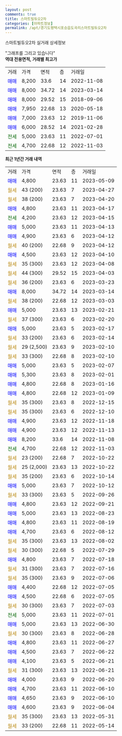 ```yaml
---
layout: post
comments: true
title: 스마트빌듀오2차
categories: [아파트정보]
permalink: /apt/경기도평택시포승읍도곡리스마트빌듀오2차
---
```


스마트빌듀오2차 실거래 상세정보

<script type="text/javascript">
  google.charts.load('current', {'packages':['line', 'corechart']});
  google.charts.setOnLoadCallback(drawChart);

  function drawChart() {
    var data = new google.visualization.DataTable();
    data.addColumn('date', '거래일');
    data.addColumn('number', "매매");
    data.addColumn('number', "전세");
    data.addColumn('number', "전매");

    data.addRows([[new Date(Date.parse("2023-05-09")), 4800, null, null], [new Date(Date.parse("2023-04-27")), null, null, null], [new Date(Date.parse("2023-04-20")), null, null, null], [new Date(Date.parse("2023-04-17")), 4800, null, null], [new Date(Date.parse("2023-04-15")), null, 4200, null], [new Date(Date.parse("2023-04-13")), 5000, null, null], [new Date(Date.parse("2023-04-12")), 4900, null, null], [new Date(Date.parse("2023-04-12")), null, null, null], [new Date(Date.parse("2023-04-10")), 4500, null, null], [new Date(Date.parse("2023-04-08")), null, null, null], [new Date(Date.parse("2023-04-03")), null, null, null], [new Date(Date.parse("2023-03-23")), null, null, null], [new Date(Date.parse("2023-03-14")), 8000, null, null], [new Date(Date.parse("2023-03-03")), null, null, null], [new Date(Date.parse("2023-02-21")), 5000, null, null], [new Date(Date.parse("2023-02-20")), null, null, null], [new Date(Date.parse("2023-02-17")), 5000, null, null], [new Date(Date.parse("2023-02-14")), null, null, null], [new Date(Date.parse("2023-02-10")), null, null, null], [new Date(Date.parse("2023-02-10")), null, null, null], [new Date(Date.parse("2023-02-07")), 5000, null, null], [new Date(Date.parse("2023-02-01")), 5300, null, null], [new Date(Date.parse("2023-01-16")), 4800, null, null], [new Date(Date.parse("2023-01-09")), 4800, null, null], [new Date(Date.parse("2022-12-15")), null, null, null], [new Date(Date.parse("2022-12-10")), null, null, null], [new Date(Date.parse("2022-11-18")), 4900, null, null], [new Date(Date.parse("2022-11-13")), 4900, null, null], [new Date(Date.parse("2022-11-08")), 8200, null, null], [new Date(Date.parse("2022-11-03")), null, 4700, null], [new Date(Date.parse("2022-10-22")), null, null, null], [new Date(Date.parse("2022-10-22")), null, null, null], [new Date(Date.parse("2022-10-14")), null, null, null], [new Date(Date.parse("2022-10-12")), 5000, null, null], [new Date(Date.parse("2022-09-26")), null, null, null], [new Date(Date.parse("2022-09-21")), 4800, null, null], [new Date(Date.parse("2022-08-23")), 5000, null, null], [new Date(Date.parse("2022-08-19")), 4800, null, null], [new Date(Date.parse("2022-08-12")), 4700, null, null], [new Date(Date.parse("2022-08-02")), null, null, null], [new Date(Date.parse("2022-07-29")), null, null, null], [new Date(Date.parse("2022-07-18")), 4800, null, null], [new Date(Date.parse("2022-07-16")), null, null, null], [new Date(Date.parse("2022-07-06")), null, null, null], [new Date(Date.parse("2022-07-05")), 4400, null, null], [new Date(Date.parse("2022-07-05")), 4500, null, null], [new Date(Date.parse("2022-07-03")), null, null, null], [new Date(Date.parse("2022-07-01")), null, 5000, null], [new Date(Date.parse("2022-06-30")), 5000, null, null], [new Date(Date.parse("2022-06-28")), null, null, null], [new Date(Date.parse("2022-06-27")), 4800, null, null], [new Date(Date.parse("2022-06-22")), 4500, null, null], [new Date(Date.parse("2022-06-21")), 4100, null, null], [new Date(Date.parse("2022-06-21")), null, null, null], [new Date(Date.parse("2022-06-20")), 4000, null, null], [new Date(Date.parse("2022-06-10")), 4700, null, null], [new Date(Date.parse("2022-06-10")), 4650, null, null], [new Date(Date.parse("2022-06-04")), 4600, null, null], [new Date(Date.parse("2022-05-31")), null, null, null], [new Date(Date.parse("2022-05-14")), null, null, null]]);

    var options = {
      hAxis: {
        format: 'yyyy/MM/dd'
      },    
      lineWidth: 0,
      pointsVisible: true,    
      title: '최근 1년간 유형별 실거래가 분포',
      legend: { position: 'bottom' }
    };

    var formatter = new google.visualization.NumberFormat({pattern:'###,###'} );
    formatter.format(data, 1);
    formatter.format(data, 2);
    
    setTimeout(function() {
        var chart = new google.visualization.LineChart(document.getElementById('columnchart_material'));
        chart.draw(data, (options));
        document.getElementById('loading').style.display = 'none';
    }, 200);
  }
</script>


<div id="loading" style="z-index:20; display: block; margin-left: 0px">"그래프를 그리고 있습니다"</div>
<div id="columnchart_material" style="width: 95%; margin-left: 0px; display: block"></div>
<!-- contents start -->
<b>역대 전용면적, 거래별 최고가</b>
<table class="sortable">
    <tr>
      <td>거래</td>
      <td>가격</td>
      <td>면적</td>
      <td>층</td>
      <td>거래일</td>
    </tr>
        <tr>
          <td><a style="color: blue">매매</a></td>
          <td>8,200</td>
          <td>33.6</td>
          <td>14</td>
          <td>2022-11-08</td>
        </tr>            <tr>
          <td><a style="color: blue">매매</a></td>
          <td>8,000</td>
          <td>34.72</td>
          <td>14</td>
          <td>2023-03-14</td>
        </tr>            <tr>
          <td><a style="color: blue">매매</a></td>
          <td>8,000</td>
          <td>29.52</td>
          <td>15</td>
          <td>2018-09-06</td>
        </tr>            <tr>
          <td><a style="color: blue">매매</a></td>
          <td>7,950</td>
          <td>22.68</td>
          <td>13</td>
          <td>2020-05-18</td>
        </tr>            <tr>
          <td><a style="color: blue">매매</a></td>
          <td>7,000</td>
          <td>23.63</td>
          <td>12</td>
          <td>2019-11-06</td>
        </tr>            <tr>
          <td><a style="color: blue">매매</a></td>
          <td>6,000</td>
          <td>28.52</td>
          <td>14</td>
          <td>2021-02-28</td>
        </tr>        
        <tr>
              <td><a style="color: darkgreen">전세</a></td>
              <td>5,000</td>
              <td>23.63</td>
              <td>11</td>
              <td>2022-07-01</td>
            </tr>            <tr>
              <td><a style="color: darkgreen">전세</a></td>
              <td>4,700</td>
              <td>22.68</td>
              <td>12</td>
              <td>2022-11-03</td>
            </tr>        
    
</table>

<b>최근 1년간 거래 내역</b>

<table class="sortable">
    <tr>
      <td>거래</td>
      <td>가격</td>
      <td>면적</td>
      <td>층</td>
      <td>거래일</td>
    </tr>
    <tr>
      <td><a style="color: blue">매매</a></td>
      <td>4,800</td>
      <td>23.63</td>
      <td>11</td>
      <td>2023-05-09</td>
    </tr>          <tr>
      <td><a style="color: darkgoldenrod">월세</a></td>
      <td>43 (200)</td>
      <td>23.63</td>
      <td>7</td>
      <td>2023-04-27</td>
    </tr>          <tr>
      <td><a style="color: darkgoldenrod">월세</a></td>
      <td>38 (200)</td>
      <td>23.63</td>
      <td>7</td>
      <td>2023-04-20</td>
    </tr>          <tr>
      <td><a style="color: blue">매매</a></td>
      <td>4,800</td>
      <td>23.63</td>
      <td>11</td>
      <td>2023-04-17</td>
    </tr>          <tr>
      <td><a style="color: darkgreen">전세</a></td>
      <td>4,200</td>
      <td>23.63</td>
      <td>12</td>
      <td>2023-04-15</td>
    </tr>          <tr>
      <td><a style="color: blue">매매</a></td>
      <td>5,000</td>
      <td>23.63</td>
      <td>11</td>
      <td>2023-04-13</td>
    </tr>          <tr>
      <td><a style="color: blue">매매</a></td>
      <td>4,900</td>
      <td>23.63</td>
      <td>6</td>
      <td>2023-04-12</td>
    </tr>          <tr>
      <td><a style="color: darkgoldenrod">월세</a></td>
      <td>40 (200)</td>
      <td>22.68</td>
      <td>9</td>
      <td>2023-04-12</td>
    </tr>          <tr>
      <td><a style="color: blue">매매</a></td>
      <td>4,500</td>
      <td>23.63</td>
      <td>12</td>
      <td>2023-04-10</td>
    </tr>          <tr>
      <td><a style="color: darkgoldenrod">월세</a></td>
      <td>35 (300)</td>
      <td>23.63</td>
      <td>12</td>
      <td>2023-04-08</td>
    </tr>          <tr>
      <td><a style="color: darkgoldenrod">월세</a></td>
      <td>44 (300)</td>
      <td>29.52</td>
      <td>15</td>
      <td>2023-04-03</td>
    </tr>          <tr>
      <td><a style="color: darkgoldenrod">월세</a></td>
      <td>36 (200)</td>
      <td>23.63</td>
      <td>6</td>
      <td>2023-03-23</td>
    </tr>          <tr>
      <td><a style="color: blue">매매</a></td>
      <td>8,000</td>
      <td>34.72</td>
      <td>14</td>
      <td>2023-03-14</td>
    </tr>          <tr>
      <td><a style="color: darkgoldenrod">월세</a></td>
      <td>38 (200)</td>
      <td>22.68</td>
      <td>12</td>
      <td>2023-03-03</td>
    </tr>          <tr>
      <td><a style="color: blue">매매</a></td>
      <td>5,000</td>
      <td>23.63</td>
      <td>13</td>
      <td>2023-02-21</td>
    </tr>          <tr>
      <td><a style="color: darkgoldenrod">월세</a></td>
      <td>37 (300)</td>
      <td>23.63</td>
      <td>6</td>
      <td>2023-02-20</td>
    </tr>          <tr>
      <td><a style="color: blue">매매</a></td>
      <td>5,000</td>
      <td>23.63</td>
      <td>5</td>
      <td>2023-02-17</td>
    </tr>          <tr>
      <td><a style="color: darkgoldenrod">월세</a></td>
      <td>33 (200)</td>
      <td>23.63</td>
      <td>6</td>
      <td>2023-02-14</td>
    </tr>          <tr>
      <td><a style="color: darkgoldenrod">월세</a></td>
      <td>29 (2,500)</td>
      <td>23.63</td>
      <td>9</td>
      <td>2023-02-10</td>
    </tr>          <tr>
      <td><a style="color: darkgoldenrod">월세</a></td>
      <td>33 (300)</td>
      <td>22.68</td>
      <td>8</td>
      <td>2023-02-10</td>
    </tr>          <tr>
      <td><a style="color: blue">매매</a></td>
      <td>5,000</td>
      <td>23.63</td>
      <td>5</td>
      <td>2023-02-07</td>
    </tr>          <tr>
      <td><a style="color: blue">매매</a></td>
      <td>5,300</td>
      <td>23.63</td>
      <td>8</td>
      <td>2023-02-01</td>
    </tr>          <tr>
      <td><a style="color: blue">매매</a></td>
      <td>4,800</td>
      <td>22.68</td>
      <td>8</td>
      <td>2023-01-16</td>
    </tr>          <tr>
      <td><a style="color: blue">매매</a></td>
      <td>4,800</td>
      <td>22.68</td>
      <td>12</td>
      <td>2023-01-09</td>
    </tr>          <tr>
      <td><a style="color: darkgoldenrod">월세</a></td>
      <td>35 (300)</td>
      <td>23.63</td>
      <td>8</td>
      <td>2022-12-15</td>
    </tr>          <tr>
      <td><a style="color: darkgoldenrod">월세</a></td>
      <td>35 (300)</td>
      <td>23.63</td>
      <td>6</td>
      <td>2022-12-10</td>
    </tr>          <tr>
      <td><a style="color: blue">매매</a></td>
      <td>4,900</td>
      <td>23.63</td>
      <td>12</td>
      <td>2022-11-18</td>
    </tr>          <tr>
      <td><a style="color: blue">매매</a></td>
      <td>4,900</td>
      <td>23.63</td>
      <td>12</td>
      <td>2022-11-13</td>
    </tr>          <tr>
      <td><a style="color: blue">매매</a></td>
      <td>8,200</td>
      <td>33.6</td>
      <td>14</td>
      <td>2022-11-08</td>
    </tr>          <tr>
      <td><a style="color: darkgreen">전세</a></td>
      <td>4,700</td>
      <td>22.68</td>
      <td>12</td>
      <td>2022-11-03</td>
    </tr>          <tr>
      <td><a style="color: darkgoldenrod">월세</a></td>
      <td>23 (200)</td>
      <td>22.68</td>
      <td>7</td>
      <td>2022-10-22</td>
    </tr>          <tr>
      <td><a style="color: darkgoldenrod">월세</a></td>
      <td>25 (2,000)</td>
      <td>23.63</td>
      <td>13</td>
      <td>2022-10-22</td>
    </tr>          <tr>
      <td><a style="color: darkgoldenrod">월세</a></td>
      <td>35 (200)</td>
      <td>23.63</td>
      <td>6</td>
      <td>2022-10-14</td>
    </tr>          <tr>
      <td><a style="color: blue">매매</a></td>
      <td>5,000</td>
      <td>23.63</td>
      <td>7</td>
      <td>2022-10-12</td>
    </tr>          <tr>
      <td><a style="color: darkgoldenrod">월세</a></td>
      <td>33 (300)</td>
      <td>23.63</td>
      <td>5</td>
      <td>2022-09-26</td>
    </tr>          <tr>
      <td><a style="color: blue">매매</a></td>
      <td>4,800</td>
      <td>23.63</td>
      <td>12</td>
      <td>2022-09-21</td>
    </tr>          <tr>
      <td><a style="color: blue">매매</a></td>
      <td>5,000</td>
      <td>23.63</td>
      <td>13</td>
      <td>2022-08-23</td>
    </tr>          <tr>
      <td><a style="color: blue">매매</a></td>
      <td>4,800</td>
      <td>23.63</td>
      <td>11</td>
      <td>2022-08-19</td>
    </tr>          <tr>
      <td><a style="color: blue">매매</a></td>
      <td>4,700</td>
      <td>23.63</td>
      <td>6</td>
      <td>2022-08-12</td>
    </tr>          <tr>
      <td><a style="color: darkgoldenrod">월세</a></td>
      <td>35 (300)</td>
      <td>23.63</td>
      <td>13</td>
      <td>2022-08-02</td>
    </tr>          <tr>
      <td><a style="color: darkgoldenrod">월세</a></td>
      <td>30 (300)</td>
      <td>22.68</td>
      <td>5</td>
      <td>2022-07-29</td>
    </tr>          <tr>
      <td><a style="color: blue">매매</a></td>
      <td>4,800</td>
      <td>23.63</td>
      <td>7</td>
      <td>2022-07-18</td>
    </tr>          <tr>
      <td><a style="color: darkgoldenrod">월세</a></td>
      <td>31 (300)</td>
      <td>23.63</td>
      <td>7</td>
      <td>2022-07-16</td>
    </tr>          <tr>
      <td><a style="color: darkgoldenrod">월세</a></td>
      <td>35 (300)</td>
      <td>23.63</td>
      <td>9</td>
      <td>2022-07-06</td>
    </tr>          <tr>
      <td><a style="color: blue">매매</a></td>
      <td>4,400</td>
      <td>22.68</td>
      <td>12</td>
      <td>2022-07-05</td>
    </tr>          <tr>
      <td><a style="color: blue">매매</a></td>
      <td>4,500</td>
      <td>22.68</td>
      <td>6</td>
      <td>2022-07-05</td>
    </tr>          <tr>
      <td><a style="color: darkgoldenrod">월세</a></td>
      <td>30 (300)</td>
      <td>23.63</td>
      <td>7</td>
      <td>2022-07-03</td>
    </tr>          <tr>
      <td><a style="color: darkgreen">전세</a></td>
      <td>5,000</td>
      <td>23.63</td>
      <td>11</td>
      <td>2022-07-01</td>
    </tr>          <tr>
      <td><a style="color: blue">매매</a></td>
      <td>5,000</td>
      <td>23.63</td>
      <td>13</td>
      <td>2022-06-30</td>
    </tr>          <tr>
      <td><a style="color: darkgoldenrod">월세</a></td>
      <td>30 (300)</td>
      <td>23.63</td>
      <td>8</td>
      <td>2022-06-28</td>
    </tr>          <tr>
      <td><a style="color: blue">매매</a></td>
      <td>4,800</td>
      <td>23.63</td>
      <td>11</td>
      <td>2022-06-27</td>
    </tr>          <tr>
      <td><a style="color: blue">매매</a></td>
      <td>4,500</td>
      <td>23.63</td>
      <td>7</td>
      <td>2022-06-22</td>
    </tr>          <tr>
      <td><a style="color: blue">매매</a></td>
      <td>4,100</td>
      <td>23.63</td>
      <td>5</td>
      <td>2022-06-21</td>
    </tr>          <tr>
      <td><a style="color: darkgoldenrod">월세</a></td>
      <td>31 (300)</td>
      <td>23.63</td>
      <td>13</td>
      <td>2022-06-21</td>
    </tr>          <tr>
      <td><a style="color: blue">매매</a></td>
      <td>4,000</td>
      <td>23.63</td>
      <td>9</td>
      <td>2022-06-20</td>
    </tr>          <tr>
      <td><a style="color: blue">매매</a></td>
      <td>4,700</td>
      <td>23.63</td>
      <td>11</td>
      <td>2022-06-10</td>
    </tr>          <tr>
      <td><a style="color: blue">매매</a></td>
      <td>4,650</td>
      <td>23.63</td>
      <td>9</td>
      <td>2022-06-10</td>
    </tr>          <tr>
      <td><a style="color: blue">매매</a></td>
      <td>4,600</td>
      <td>23.63</td>
      <td>9</td>
      <td>2022-06-04</td>
    </tr>          <tr>
      <td><a style="color: darkgoldenrod">월세</a></td>
      <td>35 (300)</td>
      <td>23.63</td>
      <td>13</td>
      <td>2022-05-31</td>
    </tr>          <tr>
      <td><a style="color: darkgoldenrod">월세</a></td>
      <td>33 (200)</td>
      <td>22.68</td>
      <td>11</td>
      <td>2022-05-14</td>
    </tr>      </table>
<!-- contents end -->    

